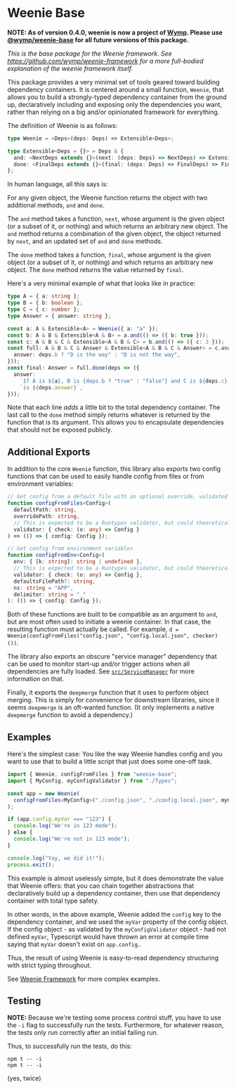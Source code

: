 # Weenie Base

**NOTE: As of version 0.4.0, weenie is now a project of [Wymp](https://github.com/wymp). Please use
[@wymp/weenie-base](https://github.com/wymp/weenie-base) for all future versions of this package.**

_This is the base package for the Weenie framework. See https://github.com/wymp/weenie-framework
for a more full-bodied explanation of the weenie framework itself._

This package provides a very minimal set of tools geared toward building dependency containers.
It is centered around a small function, `Weenie`, that allows you to build a strongly-typed
dependency container from the ground up, declaratively including and exposing only the dependencies
you want, rather than relying on a big and/or opinionated framework for everything.

The definition of Weenie is as follows:

```ts
type Weenie = <Deps>(deps: Deps) => Extensible<Deps>;

type Extensible<Deps = {}> = Deps & {
  and: <NextDeps extends {}>(next: (deps: Deps) => NextDeps) => Extensible<Deps & NextDeps>;
  done: <FinalDeps extends {}>(final: (deps: Deps) => FinalDeps) => FinalDeps;
};
```

In human language, all this says is:

For any given object, the Weenie function returns the object with two additional methods, `and` and
`done`.

The `and` method takes a function, `next`, whose argument is the given object (or a subset of it, or
nothing) and which returns an arbitrary new object. The `and` method returns a combination of the
given object, the object returned by `next`, and an updated set of `and` and `done` methods.

The `done` method takes a function, `final`, whose argument is the given object (or a subset of it,
or nothing) and which returns an arbitrary new object. The `done` method returns the value returned
by `final`.

Here's a very minimal example of what that looks like in practice:

```ts
type A = { a: string };
type B = { b: boolean };
type C = { c: number };
type Answer = { answer: string };

const a: A & Extensible<A> = Weenie({ a: "a" });
const b: A & B & Extensible<A & B> = a.and(() => ({ b: true }));
const c: A & B & C & Extensible<A & B & C> = b.and(() => ({ c: 3 }));
const full: A & B & C & Answer & Extensible<A & B & C & Answer> = c.and((deps: B) => ({
  answer: deps.b ? "D is the way" : "D is not the way",
}));
const final: Answer = full.done(deps => ({
  answer:
    `If A is ${a}, B is {deps.b ? "true" : "false"} and C is ${deps.c}, then the answer ` +
    `is ${deps.answer}`,
}));
```

Note that each line _adds_ a little bit to the total dependency container. The last call to the
`done` method simply returns whatever is returned by the function that is its argument. This allows
you to encapsulate dependencies that should not be exposed publicly.

## Additional Exports

In addition to the core `Weenie` function, this library also exports two config functions that can
be used to easily handle config from files or from environment variables:

```ts
// Get config from a default file with an optional override, validated by `validator`
function configFromFiles<Config>(
  defaultPath: string,
  overridePath: string,
  // This is expected to be a Runtypes validator, but could theoretically be anything
  validator: { check: (o: any) => Config }
) => (() => { config: Config });

// Get config from environment variables
function configFromEnv<Config>(
  env: { [k: string]: string | undefined },
  // This is expected to be a Runtypes validator, but could theoretically be anything
  validator: { check: (o: any) => Config },
  defaultsFilePath?: string,
  ns: string = "APP",
  delimiter: string = "_"
): (() => { config: Config });
```

Both of these functions are built to be compatible as an argument to `and`, but are most often used
to initiate a weenie container. In that case, the resulting function must actually be called. For
example, `d = Weenie(configFromFiles("config.json", "config.local.json", checker)())`.

The library also exports an obscure "service manager" dependency that can be used to monitor
start-up and/or trigger actions when all dependencies are fully loaded. See
[`src/ServiceManager`](src/ServiceManager) for more information on that.

Finally, it exports the `deepmerge` function that it uses to perform object merging. This is simply
for convenience for downstream libraries, since it seems `deepmerge` is an oft-wanted function. (It
only implements a native `deepmerge` function to avoid a dependency.)

## Examples

Here's the simplest case: You like the way Weenie handles config and you want to use that to
build a little script that just does some one-off task.

```ts
import { Weenie, configFromFiles } from "weenie-base";
import { MyConfig, myConfigValidator } from "./Types";

const app = new Weenie(
  configFromFiles<MyConfig>("./config.json", "./config.local.json", myConfigValidator)()
);

if (app.config.myVar === "123") {
  console.log("We're in 123 mode");
} else {
  console.log("We're not in 123 mode");
}

console.log("Yay, we did it!");
process.exit();
```

This example is almost uselessly simple, but it does demonstrate the value that Weenie offers: that
you can chain together abstractions that declaratively build up a dependency container, then use
that dependency container with total type safety.

In other words, in the above example, Weenie added the `config` key to the dependency container,
and we used the `myVar` property of the config object. If the config object - as validated by the
`myConfigValidator` object - had not defined `myVar`, Typescript would have thrown an error at
compile time saying that `myVar` doesn't exist on `app.config`..

Thus, the result of using Weenie is easy-to-read dependency structuring with strict typing
throughout.

See [Weenie Framework](https://github.com/wymp/weenie-framework) for more complex examples.

## Testing

**NOTE:** Because we're testing some process control stuff, you have to use the `-i` flag to
successfully run the tests. Furthermore, for whatever reason, the tests only run correctly after
an initial failing run.

Thus, to successfully run the tests, do this:

```
npm t -- -i
npm t -- -i
```

(yes, twice)
